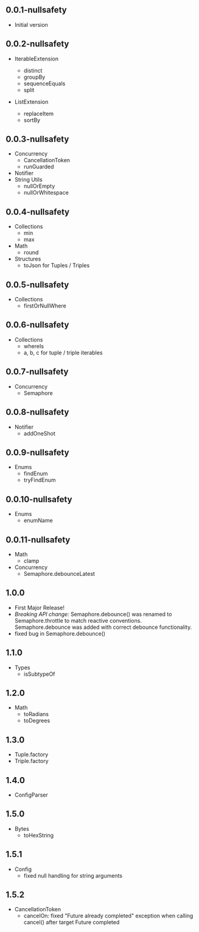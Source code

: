 ## 0.0.1-nullsafety
- Initial version

## 0.0.2-nullsafety
- IterableExtension
  - distinct
  - groupBy
  - sequenceEquals
  - split

- ListExtension
  - replaceItem
  - sortBy

## 0.0.3-nullsafety
- Concurrency
  - CancellationToken
  - runGuarded
- Notifier
- String Utils
  - nullOrEmpty
  - nullOrWhitespace

## 0.0.4-nullsafety
- Collections
  - min
  - max
- Math
  - round
- Structures
  - toJson for Tuples / Triples

## 0.0.5-nullsafety
- Collections
  - firstOrNullWhere

## 0.0.6-nullsafety
- Collections
  - whereIs
  - a, b, c for tuple / triple iterables

## 0.0.7-nullsafety
- Concurrency
  - Semaphore

## 0.0.8-nullsafety
- Notifier
  - addOneShot

## 0.0.9-nullsafety
- Enums
  - findEnum
  - tryFindEnum

## 0.0.10-nullsafety
- Enums
  - enumName
  
## 0.0.11-nullsafety
- Math
  - clamp
- Concurrency
  - Semaphore.debounceLatest
  
## 1.0.0
- First Major Release!
- _Breaking API change:_
Semaphore.debounce() was renamed to Semaphore.throttle to match
reactive conventions.
Semaphore.debounce was added with correct debounce functionality.
- fixed bug in Semaphore.debounce()

## 1.1.0
- Types
  - isSubtypeOf

## 1.2.0
- Math
  - toRadians
  - toDegrees

## 1.3.0
- Tuple.factory
- Triple.factory

## 1.4.0
- ConfigParser

## 1.5.0
- Bytes
  - toHexString

## 1.5.1
- Config
  - fixed null handling for string arguments

## 1.5.2
- CancellationToken
  - cancelOn: fixed "Future already completed" exception when calling cancel() after target Future completed